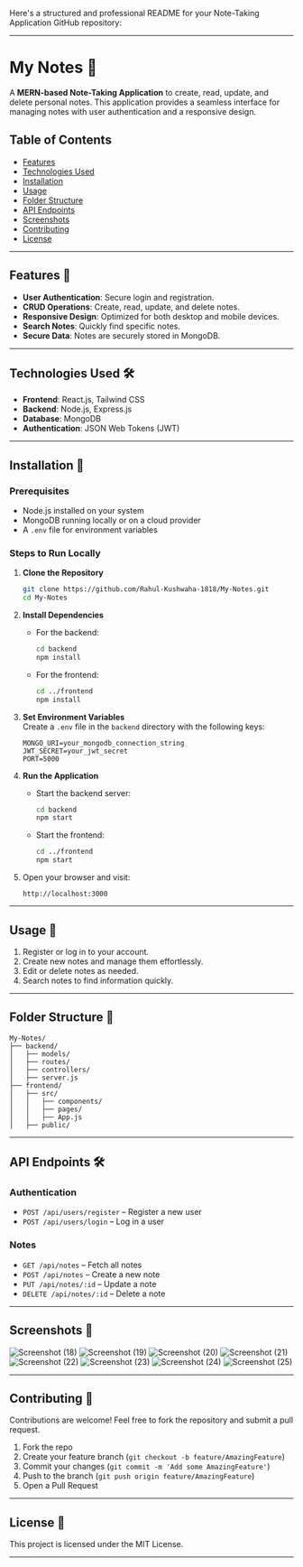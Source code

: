 Here's a structured and professional README for your Note-Taking Application GitHub repository:

---

# My Notes 📓

A **MERN-based Note-Taking Application** to create, read, update, and delete personal notes. This application provides a seamless interface for managing notes with user authentication and a responsive design.

## Table of Contents  
- [Features](#features)  
- [Technologies Used](#technologies-used)  
- [Installation](#installation)  
- [Usage](#usage)  
- [Folder Structure](#folder-structure)  
- [API Endpoints](#api-endpoints)  
- [Screenshots](#screenshots)  
- [Contributing](#contributing)  
- [License](#license)

---

## Features 🚀  
- **User Authentication**: Secure login and registration.  
- **CRUD Operations**: Create, read, update, and delete notes.  
- **Responsive Design**: Optimized for both desktop and mobile devices.  
- **Search Notes**: Quickly find specific notes.  
- **Secure Data**: Notes are securely stored in MongoDB.  

---

## Technologies Used 🛠  
- **Frontend**: React.js, Tailwind CSS  
- **Backend**: Node.js, Express.js  
- **Database**: MongoDB  
- **Authentication**: JSON Web Tokens (JWT)  

---

## Installation 🔧  

### Prerequisites  
- Node.js installed on your system  
- MongoDB running locally or on a cloud provider  
- A `.env` file for environment variables  

### Steps to Run Locally  

1. **Clone the Repository**  
   ```bash  
   git clone https://github.com/Rahul-Kushwaha-1818/My-Notes.git  
   cd My-Notes  
   ```

2. **Install Dependencies**  
   - For the backend:  
     ```bash  
     cd backend  
     npm install  
     ```  
   - For the frontend:  
     ```bash  
     cd ../frontend  
     npm install  
     ```

3. **Set Environment Variables**  
   Create a `.env` file in the `backend` directory with the following keys:  
   ```env  
   MONGO_URI=your_mongodb_connection_string  
   JWT_SECRET=your_jwt_secret  
   PORT=5000  
   ```

4. **Run the Application**  
   - Start the backend server:  
     ```bash  
     cd backend  
     npm start  
     ```  
   - Start the frontend:  
     ```bash  
     cd ../frontend  
     npm start  
     ```

5. Open your browser and visit:  
   ```  
   http://localhost:3000  
   ```  

---

## Usage 📖  
1. Register or log in to your account.  
2. Create new notes and manage them effortlessly.  
3. Edit or delete notes as needed.  
4. Search notes to find information quickly.  

---

## Folder Structure 📂  
```plaintext  
My-Notes/  
├── backend/  
│   ├── models/  
│   ├── routes/  
│   ├── controllers/  
│   ├── server.js  
├── frontend/  
│   ├── src/  
│   │   ├── components/  
│   │   ├── pages/  
│   │   ├── App.js  
│   ├── public/  
```

---

## API Endpoints 🛠  

### Authentication  
- `POST /api/users/register` – Register a new user  
- `POST /api/users/login` – Log in a user  

### Notes  
- `GET /api/notes` – Fetch all notes  
- `POST /api/notes` – Create a new note  
- `PUT /api/notes/:id` – Update a note  
- `DELETE /api/notes/:id` – Delete a note  

---

## Screenshots 📸 
![Screenshot (18)](https://github.com/user-attachments/assets/3fc3e0ae-025f-4272-ac97-276850bae2e3)
![Screenshot (19)](https://github.com/user-attachments/assets/af99c92e-a98d-4f7c-8d4e-9599aef975b5)
![Screenshot (20)](https://github.com/user-attachments/assets/211ec5de-a583-4d63-a93b-1347edf1007f)
![Screenshot (21)](https://github.com/user-attachments/assets/be918e11-5ab0-4024-bc6e-d7f4cd492122)
![Screenshot (22)](https://github.com/user-attachments/assets/5b54f5bd-5ffb-47c9-a2ef-14899cff4e72)
![Screenshot (23)](https://github.com/user-attachments/assets/615b8982-af03-4c18-828b-1c668ea3124a)
![Screenshot (24)](https://github.com/user-attachments/assets/f0519715-14a5-4fd9-a741-2db4fd1d0b62)
![Screenshot (25)](https://github.com/user-attachments/assets/064171d7-a8da-4511-b426-dbec50eb28fa)



---

## Contributing 🤝  
Contributions are welcome! Feel free to fork the repository and submit a pull request.  

1. Fork the repo  
2. Create your feature branch (`git checkout -b feature/AmazingFeature`)  
3. Commit your changes (`git commit -m 'Add some AmazingFeature'`)  
4. Push to the branch (`git push origin feature/AmazingFeature`)  
5. Open a Pull Request  

---

## License 📜  
This project is licensed under the MIT License.  

---
